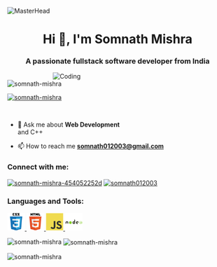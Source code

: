 ![MasterHead](https://gifimage.net/wp-content/uploads/2018/11/gif-banner-for-website-5.gif)

<h1 align="center">Hi 👋, I'm Somnath Mishra</h1>
<h3 align="center">A passionate fullstack software developer from India</h3>
<img align="right" alt="Coding" width="400" src="https://camo.githubusercontent.com/cae12fddd9d6982901d82580bdf321d81fb299141098ca1c2d4891870827bf17/68747470733a2f2f6d69726f2e6d656469756d2e636f6d2f6d61782f313336302f302a37513379765349765f7430696f4a2d5a2e676966">


<p align="left"> <img src="https://komarev.com/ghpvc/?username=somnath-mishra&label=Profile%20views&color=0e75b6&style=flat" alt="somnath-mishra" /> </p>

<p align="left"> <a href="https://github.com/ryo-ma/github-profile-trophy"><img src="https://github-profile-trophy.vercel.app/?username=somnath-mishra" alt="somnath-mishra" /></a> </p>

<p align="left"> <a href="https://twitter.com/" target="blank"><img src="https://img.shields.io/twitter/follow/?logo=twitter&style=for-the-badge" alt="" /></a> </p>

- 💬 Ask me about **Web Development**<br>
and C++

- 📫 How to reach me **somnath012003@gmail.com**

<h3 align="left">Connect with me:</h3>
<p align="left">
<a href="https://linkedin.com/in/somnath-mishra-454052252d" target="blank"><img align="center" src="https://raw.githubusercontent.com/rahuldkjain/github-profile-readme-generator/master/src/images/icons/Social/linked-in-alt.svg" alt="somnath-mishra-454052252d" height="30" width="40" /></a>
<a href="https://www.hackerrank.com/somnath012003" target="blank"><img align="center" src="https://raw.githubusercontent.com/rahuldkjain/github-profile-readme-generator/master/src/images/icons/Social/hackerrank.svg" alt="somnath012003" height="30" width="40" /></a>

</p>

<h3 align="left">Languages and Tools:</h3>
<p align="left"> <a href="https://www.w3schools.com/css/" target="_blank" rel="noreferrer"> <img src="https://raw.githubusercontent.com/devicons/devicon/master/icons/css3/css3-original-wordmark.svg" alt="css3" width="40" height="40"/> </a> <a href="https://www.w3.org/html/" target="_blank" rel="noreferrer"> <img src="https://raw.githubusercontent.com/devicons/devicon/master/icons/html5/html5-original-wordmark.svg" alt="html5" width="40" height="40"/> </a> <a href="https://developer.mozilla.org/en-US/docs/Web/JavaScript" target="_blank" rel="noreferrer"> <img src="https://raw.githubusercontent.com/devicons/devicon/master/icons/javascript/javascript-original.svg" alt="javascript" width="40" height="40"/> </a> <a href="https://nodejs.org" target="_blank" rel="noreferrer"> <img src="https://raw.githubusercontent.com/devicons/devicon/master/icons/nodejs/nodejs-original-wordmark.svg" alt="nodejs" width="40" height="40"/> </a> </p>

<p><img align="left" src="https://github-readme-stats.vercel.app/api/top-langs?username=somnath-mishra&show_icons=true&locale=en&layout=compact" alt="somnath-mishra" /></p>

<p>&nbsp;<img align="center" src="https://github-readme-stats.vercel.app/api?username=somnath-mishra&show_icons=true&locale=en" alt="somnath-mishra" /></p>

<p><img align="center" src="https://github-readme-streak-stats.herokuapp.com/?user=somnath-mishra&" alt="somnath-mishra" /></p>
